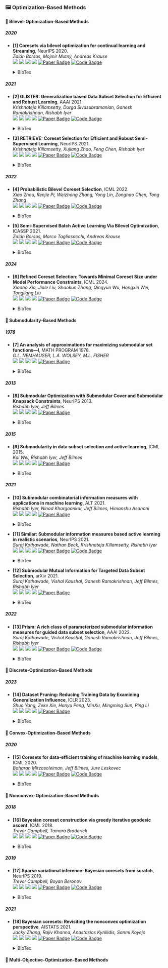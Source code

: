 ### 🖼️ Optimization-Based Methods

#### 🎯 Bilevel-Optimization-Based Methods
##### 2020
- **[1] Coresets via bilevel optimization for continual learning and Streaming**, NeurIPS 2020.  
*Zalán Borsos, Mojmír Mutný, Andreas Krause*  
![](https://img.shields.io/badge/Cardinality_Constrained_Bilevel_Optimization-blue) ![](https://img.shields.io/badge/Image_Classification-green)  ![](https://img.shields.io/badge/Optimization-red) ![](https://img.shields.io/badge/Dataset_Pruning-orange)
<a href="https://proceedings.neurips.cc/paper/2020/file/aa2a77371374094fe9e0bc1de3f94ed9-Paper.pdf"><img src="https://img.shields.io/badge/NeurIPS-Paper-%23D2691E?logo=NIPS" alt="Paper Badge"></a>
<a href="https://github.com/zalanborsos/bilevel_coresets"><img src="https://img.shields.io/badge/GitHub-Code-brightgreen?logo=github" alt="Code Badge"></a>
    <details> <summary>BibTex</summary>

    ```bibtex
    @inproceedings{borsos2020coresets,
    title={Coresets via bilevel optimization for continual learning and Streaming},
    author={Zalán Borsos and Mojmír Mutný and Andreas Krause},
    booktitle={Proceedings of the 34th International Conference on Neural Information Processing Systems},
    year={2020}
    }
    ```

    </details> 

##### 2021
- **[2] GLISTER: Generalization based Data Subset Selection for Efficient and Robust Learning**, AAAI 2021.  
*Krishnateja Killamsetty, Durga Sivasubramanian, Ganesh Ramakrishnan, Rishabh Iyer*  
![](https://img.shields.io/badge/GLISTER-blue) ![](https://img.shields.io/badge/Image_Classification-green)  ![](https://img.shields.io/badge/Optimization-red) ![](https://img.shields.io/badge/Dataset_Pruning-orange)
<a href="https://cdn.aaai.org/ojs/16988/16988-13-20482-1-2-20210518.pdf"><img src="https://img.shields.io/badge/AAAI-Paper-%23D2691E?logo=AAAI" alt="Paper Badge"></a>
<a href="https://github.com/dssresearch/GLISTER"><img src="https://img.shields.io/badge/GitHub-Code-brightgreen?logo=github" alt="Code Badge"></a>
    <details> <summary>BibTex</summary>

    ```bibtex
    @inproceedings{killamsetty2021glister,
    title={GLISTER: Generalization based Data Subset Selection for Efficient and Robust Learning},
    author={KrishnaTeja Killamsetty and Durga Sivasubramanian and Ganesh Ramakrishnan and Rishabh K. Iyer},
    booktitle={AAAI},
    year={2021}
    }
    ```

    </details>

- **[3] RETRIEVE: Coreset Selection for Efficient and Robust Semi-Supervised Learning**, NeurIPS 2021.  
*Krishnateja Killamsetty, Xujiang Zhao, Feng Chen, Rishabh Iyer*  
![](https://img.shields.io/badge/RETRIEVE-blue) ![](https://img.shields.io/badge/Image_Classification-green)  ![](https://img.shields.io/badge/Optimization-red) ![](https://img.shields.io/badge/Dataset_Pruning-orange)
<a href="https://proceedings.neurips.cc/paper_files/paper/2021/file/793bc52a941b3951dfdb85fb04f9fd06-Paper.pdf"><img src="https://img.shields.io/badge/NeurIPS-Paper-%23D2691E?logo=NeurIPS" alt="Paper Badge"></a>
<a href="https://github.com/decile-team/cords"><img src="https://img.shields.io/badge/GitHub-Code-brightgreen?logo=github" alt="Code Badge"></a>
    <details> <summary>BibTex</summary>

    ```bibtex
    @inproceedings{killamsetty2021retrieve,
    title={RETRIEVE: Coreset Selection for Efficient and Robust Semi-Supervised Learning},
    author={Killamsetty, Krishnateja and Zhao, Xujiang and Chen, Feng and Iyer, Rishabh},
    booktitle={Advances in Neural Information Processing Systems},
    year={2021}
    }
    ```

    </details>

##### 2022
- **[4] Probabilistic Bilevel Coreset Selection**, ICML 2022.  
*Xiao Zhou, Renjie Pi, Weizhong Zhang, Yong Lin, Zonghao Chen, Tong Zhang*  
![](https://img.shields.io/badge/Probabilistic_Bilevel_Coreset_Selection-blue) ![](https://img.shields.io/badge/Image_Classification-green)  ![](https://img.shields.io/badge/Optimization-red) ![](https://img.shields.io/badge/Dataset_Pruning-orange)
<a href="https://proceedings.mlr.press/v162/zhou22h/zhou22h.pdf"><img src="https://img.shields.io/badge/ICML-Paper-%23D2691E?logo=ICML" alt="Paper Badge"></a>
<a href="https://github.com/x-zho14/Probabilistic-Bilevel-Coreset-Selection"><img src="https://img.shields.io/badge/GitHub-Code-brightgreen?logo=github" alt="Code Badge"></a>
    <details> <summary>BibTex</summary>

    ```bibtex
    @inproceedings{zhou2022probabilistic,
    title={Probabilistic Bilevel Coreset Selection},
    author={Zhou, Xiao and Pi, Renjie and Zhang, Weizhong and Lin, Yong and Zhang, Tong},
    booktitle={International Conference on Machine Learning},
    year={2022}
    }
    ```

    </details>

- **[5] Semi-Supervised Batch Active Learning Via Bilevel Optimization**, ICASSP 2021.  
*Zalán Borsos, Marco Tagliasacchi, Andreas Krause*  
![](https://img.shields.io/badge/Bilevel-blue) ![](https://img.shields.io/badge/Image_Classification-green)  ![](https://img.shields.io/badge/Optimization-red) ![](https://img.shields.io/badge/Dataset_Pruning-orange)
<a href="https://ieeexplore.ieee.org/stamp/stamp.jsp?tp=&arnumber=9414206"><img src="https://img.shields.io/badge/ICASSP-Paper-%23D2691E" alt="Paper Badge"></a>
<a href="https://github.com/zalanborsos/bilevel_coresets"><img src="https://img.shields.io/badge/GitHub-Code-brightgreen?logo=github" alt="Code Badge"></a>
    <details> <summary>BibTex</summary>

    ```bibtex
    @inproceedings{borsos2021semi,
    title={Semi-Supervised Batch Active Learning Via Bilevel Optimization},
    author={Borsos, Zalán and Tagliasacchi, Marco and Krause, Andreas},
    booktitle={International Conference on Acoustics, Speech and Signal Processing},
    year={2021}
    }
    ```

    </details>

##### 2024
- **[6] Refined Coreset Selection: Towards Minimal Coreset Size under Model Performance Constraints**, ICML 2024.  
*Xiaobo Xia, Jiale Liu, Shaokun Zhang, Qingyun Wu, Hongxin Wei, Tongliang Liu*  
![](https://img.shields.io/badge/LBCS-blue) ![](https://img.shields.io/badge/Image_Classification-green)  ![](https://img.shields.io/badge/Optimization-red) ![](https://img.shields.io/badge/Dataset_Pruning-orange)
<a href="https://openreview.net/pdf?id=yb5xV8LFDq"><img src="https://img.shields.io/badge/ICML-Paper-%23D2691E?logo=ICML" alt="Paper Badge"></a>
<a href="https://github.com/xiaoboxia/LBCS"><img src="https://img.shields.io/badge/GitHub-Code-brightgreen?logo=github" alt="Code Badge"></a>
    <details> <summary>BibTex</summary>

    ```bibtex
    @inproceedings{xia2024refined,
    title={Refined Coreset Selection: Towards Minimal Coreset Size under Model Performance Constraints},
    author={Xiaobo Xia and Jiale Liu and Shaokun Zhang and Qingyun Wu and Hongxin Wei and Tongliang Liu},
    booktitle={Forty-first International Conference on Machine Learning},
    year={2024}
    }
    ```

    </details>


#### 🎯 Submodularity-Based Methods

##### 1978
- **[7] An analysis of approximations for maximizing submodular set functions—I**, MATH PROGRAM 1978.  
*G.L. NEMHAUSER, L.A. WOLSEY, M.L. FISHER*  
![](https://img.shields.io/badge/Submodular_Set_Functions-blue) ![](https://img.shields.io/badge/Image_Classification-green)  ![](https://img.shields.io/badge/Optimization-red) ![](https://img.shields.io/badge/Dataset_Pruning-orange)
<a href="https://proceedings.neurips.cc/paper/2020/file/aa2a77371374094fe9e0bc1de3f94ed9-Paper.pdf"><img src="https://img.shields.io/badge/MATH PROGRAM-Paper-%23D2691E?logo=MATH PROGRAM" alt="Paper Badge"></a>
    <details> <summary>BibTex</summary>

    ```bibtex
    @article{nemhauser1978an, 
    title={An analysis of approximations for maximizing submodular set functions—I},
    author={Nemhauser, G.L. and Wolsey, L.A. and Fisher, M.L.},
    journal={Mathematical programming},
    year={1978}
    }
    ```

    </details> 

##### 2013
- **[8] Submodular Optimization with Submodular Cover and Submodular Knapsack Constraints**, NeurIPS 2013.  
*Rishabh Iyer, Jeff Bilmes*  
![](https://img.shields.io/badge/Submodular_Optimization-blue) ![](https://img.shields.io/badge/Image_Classification-green)  ![](https://img.shields.io/badge/Optimization-red) ![](https://img.shields.io/badge/Dataset_Pruning-orange)
<a href="https://proceedings.neurips.cc/paper_files/paper/2013/file/a1d50185e7426cbb0acad1e6ca74b9aa-Paper.pdf"><img src="https://img.shields.io/badge/NeurIPS-Paper-%23D2691E?logo=NeurIPS" alt="Paper Badge"></a>
    <details> <summary>BibTex</summary>

    ```bibtex
    @inproceedings{iyer2013submodular,
    title={Submodular Optimization with Submodular Cover and Submodular Knapsack Constraints},
    author={Iyer, Rishabh and Bilmes, Jeff},
    booktitle={Advances in Neural Information Processing Systems},
    year={2013}
    }
    ```

    </details> 

##### 2015
- **[9] Submodularity in data subset selection and active learning**, ICML 2015.  
*Kai Wei, Rishabh Iyer, Jeff Bilmes*  
![](https://img.shields.io/badge/FASS-blue) ![](https://img.shields.io/badge/Image_Classification-green)  ![](https://img.shields.io/badge/Optimization-red) ![](https://img.shields.io/badge/Dataset_Pruning-orange)
<a href="https://proceedings.mlr.press/v37/wei15.pdf"><img src="https://img.shields.io/badge/ICML-Paper-%23D2691E?logo=ICML" alt="Paper Badge"></a>
    <details> <summary>BibTex</summary>

    ```bibtex
    @inproceedings{wei2015submodularity,
    title={Submodularity in data subset selection and active learning},
    author={Wei, Kai and Iyer, Rishabh and Bilmes, Jeff},
    booktitle={International conference on machine learning},
    year={2015}
    }
    ```

    </details> 

##### 2021
- **[10] Submodular combinatorial information measures with applications in machine learning**, ALT 2021.  
*Rishabh Iyer, Ninad Khargoankar, Jeff Bilmes, Himanshu Asanani*  
![](https://img.shields.io/badge/Submodular_Combinatorial_Information_Measures-blue) ![](https://img.shields.io/badge/Image_Classification-green)  ![](https://img.shields.io/badge/Optimization-red) ![](https://img.shields.io/badge/Dataset_Pruning-orange)
<a href="http://proceedings.mlr.press/v132/iyer21a/iyer21a.pdf"><img src="https://img.shields.io/badge/ALT-Paper-%23D2691E?logo=ALT" alt="Paper Badge"></a>
    <details> <summary>BibTex</summary>

    ```bibtex
    @inproceedings{iyer2021submodular,
    title={Submodular combinatorial information measures with applications in machine learning},
    author={Iyer, Rishabh and Khargoankar, Ninad and Bilmes, Jeff and Asanani, Himanshu},
    booktitle={Algorithmic Learning Theory},
    year={2021}
    }
    ```

    </details>

- **[11] Similar: Submodular information measures based active learning in realistic scenarios**, NeurIPS 2021.  
*Suraj Kothawade, Nathan Beck, Krishnateja Killamsetty, Rishabh Iyer*  
![](https://img.shields.io/badge/SIMILAR-blue) ![](https://img.shields.io/badge/Image_Classification-green)  ![](https://img.shields.io/badge/Optimization-red) ![](https://img.shields.io/badge/Dataset_Pruning-orange)
<a href="https://proceedings.neurips.cc/paper_files/paper/2021/file/9af08cda54faea9adf40a201794183cf-Paper.pdf"><img src="https://img.shields.io/badge/NeurIPS-Paper-%23D2691E?logo=NeurIPS" alt="Paper Badge"></a>
<a href="https://github.com/decile-team/distil"><img src="https://img.shields.io/badge/GitHub-Code-brightgreen?logo=github" alt="Code Badge"></a>
    <details> <summary>BibTex</summary>

    ```bibtex
    @article{kothawade2021similar,
    title={Similar: Submodular information measures based active learning in realistic scenarios},
    author={Kothawade, Suraj and Beck, Nathan and Killamsetty, Krishnateja and Iyer, Rishabh},
    journal={Advances in Neural Information Processing Systems},
    year={2021}
    }
    ```

    </details>

- **[12] Submodular Mutual Information for Targeted Data Subset Selection**, arXiv 2021.  
*Suraj Kothawade, Vishal Kaushal, Ganesh Ramakrishnan, Jeff Bilmes, Rishabh Iyer*  
![](https://img.shields.io/badge/SMI-blue) ![](https://img.shields.io/badge/Image_Classification-green)  ![](https://img.shields.io/badge/Optimization-red) ![](https://img.shields.io/badge/Dataset_Pruning-orange)
<a href="https://arxiv.org/pdf/2105.00043"><img src="https://img.shields.io/badge/arXiv-Paper-%23D2691E?logo=arXiv" alt="Paper Badge"></a>
    <details> <summary>BibTex</summary>

    ```bibtex
    @article{kothawade2021submodular,
    title={Submodular Mutual Information for Targeted Data Subset Selection},
    author={Kothawade, Suraj and Kaushal, Vishal and Ramakrishnan, Ganesh and Bilmes, Jeff and Iyer, Rishabh},
    journal={arXiv preprint arXiv:2105.00043},
    year={2021}
    }
    ```

    </details>

##### 2022
- **[13] Prism: A rich class of parameterized submodular information measures for guided data subset selection**, AAAI 2022.  
*Suraj Kothawade, Vishal Kaushal, Ganesh Ramakrishnan, Jeff Bilmes, Rishabh Iyer*  
![](https://img.shields.io/badge/PRISM-blue) ![](https://img.shields.io/badge/Image_Classification-green)  ![](https://img.shields.io/badge/Optimization-red) ![](https://img.shields.io/badge/Dataset_Pruning-orange)
<a href="https://ojs.aaai.org/index.php/AAAI/article/view/21264/21013"><img src="https://img.shields.io/badge/AAAI-Paper-%23D2691E?logo=AAAI" alt="Paper Badge"></a>
<a href="https://github.com/decile-team/submodlib"><img src="https://img.shields.io/badge/GitHub-Code-brightgreen?logo=github" alt="Code Badge"></a>
    <details> <summary>BibTex</summary>

    ```bibtex
    @inproceedings{kothawade2022prism,
    title={Prism: A rich class of parameterized submodular information measures for guided data subset selection},
    author={Kothawade, Suraj and Kaushal, Vishal and Ramakrishnan, Ganesh and Bilmes, Jeff and Iyer, Rishabh},
    booktitle={Proceedings of the AAAI Conference on Artificial Intelligence},
    year={2022}
    }
    ```

    </details>

#### 🎯 Discrete-Optimization-Based Methods

##### 2023
- **[14] Dataset Pruning: Reducing Training Data by Examining Generalization Influence**, ICLR 2023.  
*Shuo Yang, Zeke Xie, Hanyu Peng, MinXu, Mingming Sun, Ping Li*  
![](https://img.shields.io/badge/Optimization_based-blue) ![](https://img.shields.io/badge/Image_Classification-green)  ![](https://img.shields.io/badge/Optimization-red) ![](https://img.shields.io/badge/Dataset_Pruning-orange)
<a href="https://openreview.net/pdf?id=BSn88qhQpIm"><img src="https://img.shields.io/badge/ICLR-Paper-%23D2691E?logo=ICLR" alt="Paper Badge"></a>
    <details> <summary>BibTex</summary>

    ```bibtex
    @inproceedings{yang2023dataset,
    title={Dataset Pruning: Reducing Training Data by Examining Generalization Influence},
    author={Yang, Shuo and Xie, Zeke and Peng, Hanyu and Xu, Min and Sun, Mingming and Li, Ping},
    booktitle={The Eleventh International Conference on Learning Representations},
    year={2023}
    }
    ```

    </details> 

#### 🎯 Convex-Optimization-Based Methods

##### 2020
- **[15] Coresets for data-efficient training of machine learning models**, ICML 2020.  
*Baharan Mirzasoleiman, Jeff Bilmes, Jure Leskovec*  
![](https://img.shields.io/badge/CRAIG-blue) ![](https://img.shields.io/badge/Image_Classification-green)  ![](https://img.shields.io/badge/Optimization-red) ![](https://img.shields.io/badge/Dataset_Pruning-orange)
<a href="http://proceedings.mlr.press/v119/mirzasoleiman20a/mirzasoleiman20a.pdf"><img src="https://img.shields.io/badge/ICML-Paper-%23D2691E?logo=ICML" alt="Paper Badge"></a>
<a href="https://github.com/baharanm/craig"><img src="https://img.shields.io/badge/GitHub-Code-brightgreen?logo=github" alt="Code Badge"></a>
    <details> <summary>BibTex</summary>

    ```bibtex
    @inproceedings{mirzasoleiman2020coresets,
    title={Coresets for data-efficient training of machine learning models},
    author={Mirzasoleiman, Baharan and Bilmes, Jeff and Leskovec, Jure},
    booktitle={International Conference on Machine Learning},
    year={2020}
    }
    ```

    </details>

#### 🎯 Nonconvex-Optimization-Based Methods

##### 2018
- **[16] Bayesian coreset construction via greedy iterative geodesic ascent**, ICML 2018.  
*Trevor Campbell, Tamara Broderick*  
![](https://img.shields.io/badge/GIGA-blue) ![](https://img.shields.io/badge/Image_Classification-green)  ![](https://img.shields.io/badge/Optimization-red) ![](https://img.shields.io/badge/Dataset_Pruning-orange)
<a href="http://proceedings.mlr.press/v80/campbell18a/campbell18a.pdf"><img src="https://img.shields.io/badge/ICML-Paper-%23D2691E?logo=ICML" alt="Paper Badge"></a>
<a href="https://github.com/trevorcampbell/bayesian-coresets"><img src="https://img.shields.io/badge/GitHub-Code-brightgreen?logo=github" alt="Code Badge"></a>
    <details> <summary>BibTex</summary>

    ```bibtex
    @inproceedings{campbell2018bayesian,
    title={Bayesian coreset construction via greedy iterative geodesic ascent},
    author={Campbell, Trevor and Broderick, Tamara},
    booktitle={International Conference on Machine Learning},
    year={2018}
    }
    ```

    </details>

##### 2019
- **[17] Sparse variational inference: Bayesian coresets from scratch**, NeurIPS 2019.  
*Trevor Campbell, Boyan Beronov*  
![](https://img.shields.io/badge/SparseVI-blue) ![](https://img.shields.io/badge/Image_Classification-green)  ![](https://img.shields.io/badge/Optimization-red) ![](https://img.shields.io/badge/Dataset_Pruning-orange)
<a href="https://proceedings.neurips.cc/paper_files/paper/2019/file/7bec7e63a493e2d61891b1e4051ef75a-Paper.pdf"><img src="https://img.shields.io/badge/NeurIPS-Paper-%23D2691E?logo=NeurIPS" alt="Paper Badge"></a>
<a href="https://github.com/trevorcampbell/bayesian-coresets"><img src="https://img.shields.io/badge/GitHub-Code-brightgreen?logo=github" alt="Code Badge"></a>
    <details> <summary>BibTex</summary>

    ```bibtex
    @article{campbell2019sparse,
    title={Sparse variational inference: Bayesian coresets from scratch},
    author={Campbell, Trevor and Beronov, Boyan},
    journal={Advances in Neural Information Processing Systems},
    year={2019}
    }
    ```

    </details>

##### 2021
- **[18] Bayesian coresets: Revisiting the nonconvex optimization perspective**, AISTATS 2021.  
*Jacky Zhang, Rajiv Khanna, Anastasios Kyrillidis, Sanmi Koyejo*  
![](https://img.shields.io/badge/A_IHT-blue) ![](https://img.shields.io/badge/Image_Classification-green)  ![](https://img.shields.io/badge/Optimization-red) ![](https://img.shields.io/badge/Dataset_Pruning-orange)
<a href="http://proceedings.mlr.press/v130/zhang21g/zhang21g.pdf"><img src="https://img.shields.io/badge/AISTATS-Paper-%23D2691E?logo=AISTATS" alt="Paper Badge"></a>
<a href="https://github.com/jackyzyb/bayesian-coresets-optimization"><img src="https://img.shields.io/badge/GitHub-Code-brightgreen?logo=github" alt="Code Badge"></a>
    <details> <summary>BibTex</summary>

    ```bibtex
    @inproceedings{zhang2021bayesian,
    title={Bayesian coresets: Revisiting the nonconvex optimization perspective},
    author={Zhang, Jacky and Khanna, Rajiv and Kyrillidis, Anastasios and Koyejo, Sanmi},
    booktitle={International Conference on Artificial Intelligence and Statistics},
    year={2021}
    }
    ```

    </details>

#### 🎯 Multi-Objective-Optimization-Based Methods
